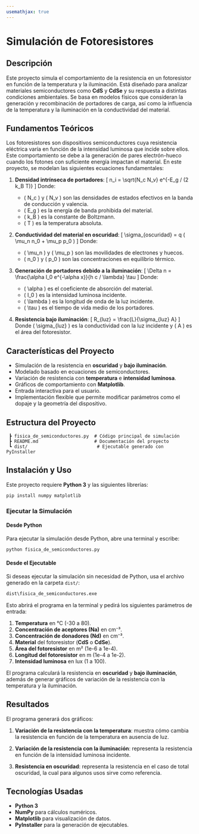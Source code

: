 ```yaml
---
usemathjax: true
---
```


# Simulación de Fotoresistores

## Descripción
Este proyecto simula el comportamiento de la resistencia en un fotoresistor en función de la temperatura y la iluminación. Está diseñado para analizar materiales semiconductores como **CdS** y **CdSe** y su respuesta a distintas condiciones ambientales. Se basa en modelos físicos que consideran la generación y recombinación de portadores de carga, así como la influencia de la temperatura y la iluminación en la conductividad del material.

##  Fundamentos Teóricos
Los fotoresistores son dispositivos semiconductores cuya resistencia eléctrica varía en función de la intensidad luminosa que incide sobre ellos. Este comportamiento se debe a la generación de pares electrón-hueco cuando los fotones con suficiente energía impactan el material. En este proyecto, se modelan las siguientes ecuaciones fundamentales:

1. **Densidad intrínseca de portadores**:
   \[
   n_i = \sqrt{N_c N_v} e^{-E_g / (2 k_B T)}
   \]
   Donde:
   - \( N_c \) y \( N_v \) son las densidades de estados efectivos en la banda de conducción y valencia.
   - \( E_g \) es la energía de banda prohibida del material.
   - \( k_B \) es la constante de Boltzmann.
   - \( T \) es la temperatura absoluta.

2. **Conductividad del material en oscuridad**:
   \[
   \sigma_{oscuridad} = q ( \mu_n n_0 + \mu_p p_0 )
   \]
   Donde:
   - \( \mu_n \) y \( \mu_p \) son las movilidades de electrones y huecos.
   - \( n_0 \) y \( p_0 \) son las concentraciones en equilibrio térmico.

3. **Generación de portadores debido a la iluminación**:
   \[
   \Delta n = \frac{\alpha I_0 e^{-\alpha x}}{h c / \lambda} \tau
   \]
   Donde:
   - \( \alpha \) es el coeficiente de absorción del material.
   - \( I_0 \) es la intensidad luminosa incidente.
   - \( \lambda \) es la longitud de onda de la luz incidente.
   - \( \tau \) es el tiempo de vida medio de los portadores.

4. **Resistencia bajo iluminación**:
   \[
   R_{luz} = \frac{L}{\sigma_{luz} A}
   \]
   Donde \( \sigma_{luz} \) es la conductividad con la luz incidente y \( A \) es el área del fotoresistor.

##  Características del Proyecto
- Simulación de la resistencia en **oscuridad** y **bajo iluminación**.
- Modelado basado en ecuaciones de semiconductores.
- Variación de resistencia con **temperatura** e **intensidad luminosa**.
- Gráficos de comportamiento con **Matplotlib**.
- Entrada interactiva para el usuario.
- Implementación flexible que permite modificar parámetros como el dopaje y la geometría del dispositivo.

##  Estructura del Proyecto
```
 ┣ fisica_de_semiconductores.py  # Código principal de simulación
 ┣ README.md                     # Documentación del proyecto
 ┗ dist/                          # Ejecutable generado con PyInstaller
```

##  Instalación y Uso
Este proyecto requiere **Python 3** y las siguientes librerías:
```sh
pip install numpy matplotlib
```

### **Ejecutar la Simulación**
#### **Desde Python**
Para ejecutar la simulación desde Python, abre una terminal y escribe:
```sh
python fisica_de_semiconductores.py
```

#### **Desde el Ejecutable**
Si deseas ejecutar la simulación sin necesidad de Python, usa el archivo generado en la carpeta `dist/`:
```sh
dist\fisica_de_semiconductores.exe
```
Esto abrirá el programa en la terminal y pedirá los siguientes parámetros de entrada:
1. **Temperatura** en °C (-30 a 80).
2. **Concentración de aceptores (Na)** en cm⁻³.
3. **Concentración de donadores (Nd)** en cm⁻³.
4. **Material** del fotoresistor (**CdS** o **CdSe**).
5. **Área del fotoresistor** en m² (1e-6 a 1e-4).
6. **Longitud del fotoresistor** en m (1e-4 a 1e-2).
7. **Intensidad luminosa** en lux (1 a 100).

El programa calculará la resistencia en **oscuridad** y **bajo iluminación**, además de generar gráficos de variación de la resistencia con la temperatura y la iluminación.

## Resultados
El programa generará dos gráficos:
1. **Variación de la resistencia con la temperatura**: muestra cómo cambia la resistencia en función de la temperatura en ausencia de luz.
2. **Variación de la resistencia con la iluminación**: representa la resistencia en función de la intensidad luminosa incidente.

2. **Resistencia en oscuridad**: representa la resistencia en el caso de total oscuridad, la cual para algunos usos sirve como referencia.

##  Tecnologías Usadas
- **Python 3**
- **NumPy** para cálculos numéricos.
- **Matplotlib** para visualización de datos.
- **PyInstaller** para la generación de ejecutables.

